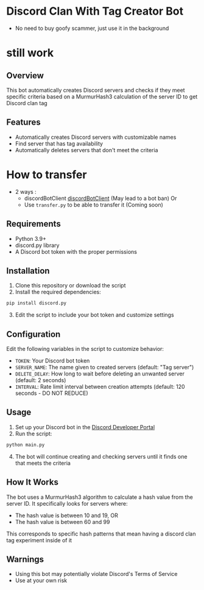 # Discord Clan With Tag Creator Bot

- No need to buy goofy scammer, just use it in the background

# still work

## Overview

This bot automatically creates Discord servers and checks if they meet specific criteria based on a MurmurHash3 calculation of the server ID to get Discord clan tag
 
## Features

- Automatically creates Discord servers with customizable names
- Find server that has tag availability
- Automatically deletes servers that don't meet the criteria

# How to transfer

- 2 ways :
  - discordBotClient [discordBotClient](https://github.com/aiko-chan-ai/DiscordBotClient) (May lead to a bot ban)
Or
  - Use `transfer.py` to be able to transfer it (Coming soon)

## Requirements

- Python 3.9+
- discord.py library
- A Discord bot token with the proper permissions

## Installation

1. Clone this repository or download the script
2. Install the required dependencies:

```bash
pip install discord.py
```

3. Edit the script to include your bot token and customize settings

## Configuration

Edit the following variables in the script to customize behavior:

- `TOKEN`: Your Discord bot token
- `SERVER_NAME`: The name given to created servers (default: "Tag server")
- `DELETE_DELAY`: How long to wait before deleting an unwanted server (default: 2 seconds)
- `INTERVAL`: Rate limit interval between creation attempts (default: 120 seconds - DO NOT REDUCE)

## Usage

1. Set up your Discord bot in the [Discord Developer Portal](https://discord.com/developers/applications)
2. Run the script:

```bash
python main.py
```

4. The bot will continue creating and checking servers until it finds one that meets the criteria

## How It Works

The bot uses a MurmurHash3 algorithm to calculate a hash value from the server ID. It specifically looks for servers where:
- The hash value is between 10 and 19, OR
- The hash value is between 60 and 99

This corresponds to specific hash patterns that mean having a discord clan tag experiment inside of it

## Warnings

- Using this bot may potentially violate Discord's Terms of Service
- Use at your own risk
